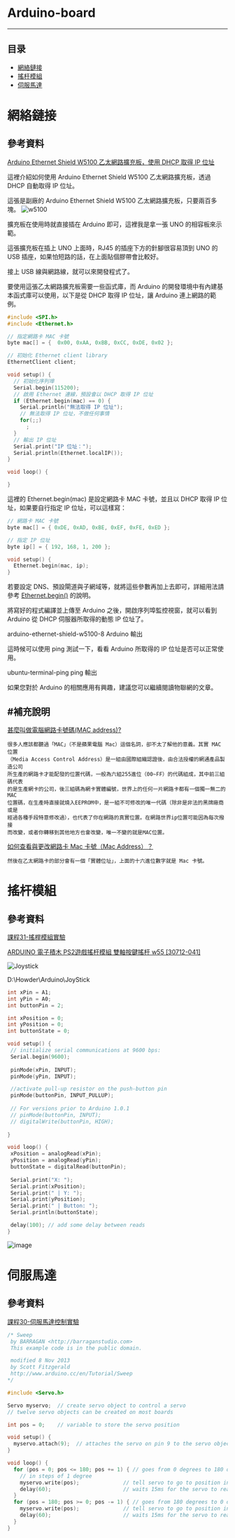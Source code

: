 # Arduino-board

****
## 目录
* [網絡鏈接](#網絡鏈接)
* [搖杆模組](#搖杆模組)
* [伺服馬達](#伺服馬達)




# 網絡鏈接
## 參考資料


[Arduino Ethernet Shield W5100 乙太網路擴充板，使用 DHCP 取得 IP 位址](
https://blog.gtwang.org/iot/arduino-ethernet-shield-w5100-dhcp-ip-address/)



這裡介紹如何使用 Arduino Ethernet Shield W5100 乙太網路擴充板，透過 DHCP 自動取得 IP 位址。

這張是副廠的 Arduino Ethernet Shield W5100 乙太網路擴充板，只要兩百多塊。
![w5100](https://blog.gtwang.org/wp-content/uploads/2015/03/arduino-ethernet-shield-w5100-2-816x459.jpg "arduino-ethernet-shield-w5100")

擴充板在使用時就直接插在 Arduino 即可，這裡我是拿一張 UNO 的相容板來示範。

這張擴充板在插上 UNO 上面時，RJ45 的插座下方的針腳很容易頂到 UNO 的 USB 插座，如果怕短路的話，在上面貼個膠帶會比較好。

接上 USB 線與網路線，就可以來開發程式了。

要使用這張乙太網路擴充板需要一些函式庫，而 Arduino 的開發環境中有內建基本函式庫可以使用，以下是從 DHCP 取得 IP 位址，讓 Arduino 連上網路的範例。

```cpp
#include <SPI.h>
#include <Ethernet.h>

// 指定網路卡 MAC 卡號
byte mac[] = {  0x00, 0xAA, 0xBB, 0xCC, 0xDE, 0x02 };

// 初始化 Ethernet client library
EthernetClient client;

void setup() {
  // 初始化序列埠
  Serial.begin(115200);
  // 啟用 Ethernet 連線，預設會以 DHCP 取得 IP 位址
  if (Ethernet.begin(mac) == 0) {
    Serial.println("無法取得 IP 位址");
    // 無法取得 IP 位址，不做任何事情
    for(;;)
      ;
  }
  // 輸出 IP 位址
  Serial.print("IP 位址：");
  Serial.println(Ethernet.localIP());
}

void loop() {

}
```

這裡的 Ethernet.begin(mac) 是設定網路卡 MAC 卡號，並且以 DHCP 取得 IP 位址，如果要自行指定 IP 位址，可以這樣寫：
```cpp
// 網路卡 MAC 卡號
byte mac[] = { 0xDE, 0xAD, 0xBE, 0xEF, 0xFE, 0xED };

// 指定 IP 位址
byte ip[] = { 192, 168, 1, 200 };

void setup() {
  Ethernet.begin(mac, ip);
}
```
若要設定 DNS、預設閘道與子網域等，就將這些參數再加上去即可，詳細用法請參考 [Ethernet.begin()](https://www.arduino.cc/en/Reference/EthernetBegin)
的說明。

將寫好的程式編譯並上傳至 Arduino 之後，開啟序列埠監控視窗，就可以看到 Arduino 從 DHCP 伺服器所取得的動態 IP 位址了。

arduino-ethernet-shield-w5100-8
Arduino 輸出

這時候可以使用 ping 測試一下，看看 Arduino 所取得的 IP 位址是否可以正常使用。

ubuntu-terminal-ping
ping 輸出

如果您對於 Arduino 的相關應用有興趣，建議您可以繼續閱讀物聯網的文章。

#補充說明
----
[甚麼叫做電腦網路卡號碼(MAC address)?](http://sysadm.ntpu.edu.tw/mac.html)

```
很多人應該都聽過「MAC」（不是蘋果電腦 Mac）這個名詞，卻不太了解他的意義。其實 MAC 位置
（Media Access Control Address）是一組由國際組織認證後，由合法授權的網通產品製造公司
所生產的網路卡才能配發的位置代碼，一般為六組255進位（00~FF）的代碼組成，其中前三組碼代表
的是生產網卡的公司，後三組碼為網卡實體編號，世界上的任何一片網路卡都有一個獨一無二的MAC
位置碼，在生產時直接就燒入EEPROM中，是一組不可修改的唯一代碼（除非是非法的黑牌廠商或是
經過各種手段特意修改過），也代表了你在網路的真實位置。在網路世界ip位置可能因為每次撥接
而改變，或者你轉移到其他地方也會改變，唯一不變的就是MAC位置。
```
[如何查看與更改網路卡 Mac 卡號（Mac Address）？](https://blog.gtwang.org/useful-tools/change-mac-address/)
```
然後在乙太網路卡的部分會有一個「實體位址」，上面的十六進位數字就是 Mac 卡號。
```


# 搖杆模組

## 參考資料

[課程31-搖桿模組實驗](http://siang-tong-studio.blogspot.tw/2015/05/31.html)

[ARDUINO 電子積木 PS2遊戲搖杆模組 雙軸按鍵搖杆 w55 [30712-041]](http://goods.ruten.com.tw/item/show?21551397513091)

![Joystick](https://img.alicdn.com/imgextra/i1/462592119/T2FC5.XCdXXXXXXXXX_!!462592119.jpg "JoyStick")

D:\Howder\Arduino\JoyStick

```cpp
int xPin = A1;
int yPin = A0;
int buttonPin = 2;

int xPosition = 0;
int yPosition = 0;
int buttonState = 0;

void setup() {
 // initialize serial communications at 9600 bps:
 Serial.begin(9600); 
 
 pinMode(xPin, INPUT);
 pinMode(yPin, INPUT);

 //activate pull-up resistor on the push-button pin
 pinMode(buttonPin, INPUT_PULLUP); 
 
 // For versions prior to Arduino 1.0.1
 // pinMode(buttonPin, INPUT);
 // digitalWrite(buttonPin, HIGH);
 
}

void loop() {
 xPosition = analogRead(xPin);
 yPosition = analogRead(yPin);
 buttonState = digitalRead(buttonPin);
 
 Serial.print("X: ");
 Serial.print(xPosition);
 Serial.print(" | Y: ");
 Serial.print(yPosition);
 Serial.print(" | Button: ");
 Serial.println(buttonState);

 delay(100); // add some delay between reads
}
```
![image](https://github.com/knight78817/Arduino-board/blob/master/JoyStickMonitor.PNG)


# 伺服馬達

## 參考資料

[課程30-伺服馬達控制實驗](http://siang-tong-studio.blogspot.tw/2015/05/30.html)

```cpp
/* Sweep
 by BARRAGAN <http://barraganstudio.com>
 This example code is in the public domain.

 modified 8 Nov 2013
 by Scott Fitzgerald
 http://www.arduino.cc/en/Tutorial/Sweep
*/

#include <Servo.h>

Servo myservo;  // create servo object to control a servo
// twelve servo objects can be created on most boards

int pos = 0;    // variable to store the servo position

void setup() {
  myservo.attach(9);  // attaches the servo on pin 9 to the servo object
}

void loop() {
  for (pos = 0; pos <= 180; pos += 1) { // goes from 0 degrees to 180 degrees
    // in steps of 1 degree
    myservo.write(pos);              // tell servo to go to position in variable 'pos'
    delay(60);                       // waits 15ms for the servo to reach the position
  }
  for (pos = 180; pos >= 0; pos -= 1) { // goes from 180 degrees to 0 degrees
    myservo.write(pos);              // tell servo to go to position in variable 'pos'
    delay(60);                       // waits 15ms for the servo to reach the position
  }
}

```



